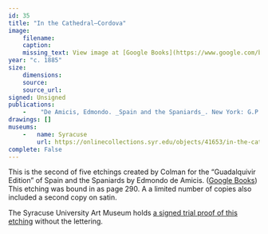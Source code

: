 ```yaml
---
id: 35
title: "In the Cathedral—Cordova"
image:
    filename:
    caption: 
    missing_text: View image at [Google Books](https://www.google.com/books/edition/Spain_and_the_Spaniards/W98_AAAAYAAJ?hl=en&gbpv=1&pg=PA290-IA3&printsec=frontcover).
year: "c. 1885"
size:
    dimensions: 
    source: 
    source_url: 
signed: Unsigned
publications:
    -    "De Amicis, Edmondo. _Spain and the Spaniards_. New York: G.P. Putnam's Sons, 1885."
drawings: []
museums:
    -   name: Syracuse
        url: https://onlinecollections.syr.edu/objects/41653/in-the-cathedral-cordova
complete: False
---
```

This is the second of five etchings created by Colman for the “Guadalquivir Edition” of Spain and the Spaniards by Edmondo de Amicis. ([Google Books](https://www.google.com/books/edition/Spain_and_the_Spaniards/W98_AAAAYAAJ)) This etching was bound in as page 290. A a limited number of copies also included a second copy on satin.

The Syracuse University Art Museum holds [a signed trial proof of this etching](https://onlinecollections.syr.edu/objects/41653/in-the-cathedral-cordova) without the lettering.